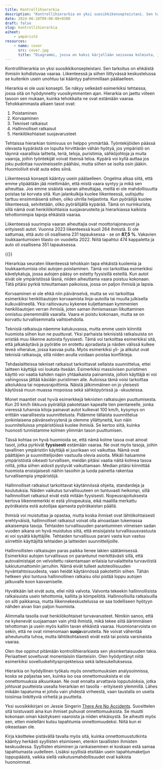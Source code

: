 ```yaml
---
title: Kontrollihierarkia
description: "Kontrollihierarkia on yksi suosikkikonsepteistani. Sen tarkoitus on ehkäistä ihmisiin kohdistuvaa vaaraa. Liikenteessä ja siihen liittyvässä keskustelussa se kuitenkin usein unohtuu tai kääntyy pahimmillaan päälaelleen."
date: 2024-06-28T09:00:00+0300
draft: false
slug: kontrollihierarkia
aiheet:
    - ympäristö
resources:
    - name: cover
      src: cover.jpg
      title: "Diagrammi, jossa on kaksi kärjellään seisovaa kolmiota, jotka on jaettu viiteen eri siivuun. Toinen kolmioista havainnollistaa kontrollihierarkian perinteiset osat ja toinen sen, kuinka periaatteita voi hyödyntää kaupunkipyöräilyn turvallisuuden parantamisessa. Kuvan keskeisin sisältö on avattu tässä blogikirjoituksessa."
---
```

Kontrollihierarkia on yksi suosikkikonsepteistani. Sen tarkoitus on ehkäistä ihmisiin kohdistuvaa vaaraa. Liikenteessä ja siihen liittyvässä keskustelussa se kuitenkin usein unohtuu tai kääntyy pahimmillaan päälaelleen.

<!--more-->

Hierarkia ei ole uusi konsepti. Se näkyy selkeästi esimerkiksi tehtaissa, jossa sitä on hyödynnetty vuosikymmenten ajan. Hierarkia on jaettu viiteen tasoon sen mukaan, kuinka tehokkaita ne ovat estämään vaaraa. Tehokkaimmasta alkaen tasot ovat:

1. Poistaminen
2. Korvaaminen
3. Tekniset ratkaisut
4. Hallinnolliset ratkaisut
5. Henkilökohtaiset suojavarusteet

Tehtaissa hierarkian toimivuus on helppo ymmärtää. Työntekijöiden päässä olevasta kypärästä on lopulta hirvittävän vähän hyötyä, jos ympäristö on täynnä vaarallisia laitteita, teriä, teloja, puristimia, sähköjohtoja ja muita vaaroja, joihin työntekijät voivat itsensä teloa. Kypärä voi kyllä auttaa jos joku pudottaa ruuvimeisselin päähäsi, mutta siihen se isolta osin jääkin. Huomioliivit eivät auta edes siinä.

Liikenteessä konsepti kääntyy usein päälaelleen. Ongelma alkaa siitä, että emme ylipäätään jää miettimään, että mistä vaara syntyy ja mikä sen aiheuttaa. Jos emme sisäistä vaaran aiheuttajaa, meillä ei ole mahdollisuutta poistaa tai korvata sitä. Kun jalankulkija kuolee liikenteessä, uutisjuttu tarttuu ensimmäisenä siihen, oliko uhrilla heijastinta. Kun pyöräilijä kuolee liikenteessä, selvitetään, oliko pyöräilijällä kypärää. Tämä on nurinkurista, sillä nämä ovat henkilökohtaisia suojavarusteita ja hierarkiassa kaikista tehottomimpia tapoja ehkäistä vaaraa.

Liikenteessä suurimpia vaaran aiheuttajia ovat moottoriajoneuvot ja erityisesti autot. Vuonna 2023 liikenteessä kuoli 264 ihmistä. Ei ole sattumaa, että auto oli osallisena 231 tapauksessa - se on **87,5 %**. Vakavien loukkaantumisien tilasto on vuodelta 2022. Niitä tapahtui 474 kappaletta ja auto oli osallisena 351 tapauksessa.

{{<cover>}}

Hierarkiaa seuraten liikenteessä tehokkain tapa ehkäistä kuolemia ja loukkaantumisia olisi autojen poistaminen. Tämä voi tarkoittaa esimerkiksi kävelykatuja, jossa autojen pääsy on estetty fyysisillä esteillä. Kun autot eivät ole ympäristössä läsnä, niiden aiheuttama vaara poistuu kokonaan. Tätä pitäisi pyrkiä toteuttamaan paikoissa, jossa on paljon ihmisiä ja lapsia.

Korvaaminen ei ole ehkä niin päivänselvä, mutta se voi tarkoittaa esimerkiksi henkilöautojen korvaamista linja-autoilla tai muulla julkisella kulkuvälineellä. Yksi raitiovaunu kykenee kuljettamaan kymmenien henkilöautojen verran ihmisiä, joten saman ihmismassan liikuttaminen onnistuu pienemmällä vaaralla. Vaara ei poistu kokonaan, mutta se on korvattu turvallisemmalla vaihtoehdolla.

Teknisiä ratkaisuja näemme katukuvassa, mutta emme usein kiinnitä huomiota siihen kun ne puuttuvat. Yksi parhaista teknisistä ratkaisuista on eristää muu liikenne autoista fyysisesti. Tämä voi tarkoittaa esimerkiksi sitä, että jalkakäytävä ja pyörätie on erotettu ajoradasta ja näiden välissä kulkee leveä viheralue, jossa kasvaa puita. Myös esimerkiksi yli- ja alikulut ovat teknisiä ratkaisuja, sillä niiden avulla voidaan poistaa konflikteja.

Tehdaslaitteissa tekniset ratkaisut tarkoittavat sellaista suunnittelua, ettei laitteen käyttäjä voi loukata itseään. Esimerkiksi massiivisen puristimen käyttö voi vaatia kahden napin yhtäaikaista painamista, jolloin käyttäjä ei voi vahingossa jättää käsiään puristimen alle. Autoissa tämä voisi tarkoittaa alkolukkoa tai nopeusrajoittimia. Näistä jälkimmäinen on jo yleisesti käytössä muun muassa mopoissa sekä sähköpyörissä ja -skuuteissa.

Monet maantiet ovat hyviä esimerkkejä teknisten ratkaisujen puuttumisesta. Kun 20 km/h liikkuva pyöräilijä pakotetaan kapealle tien pientareelle, jonka vieressä tuhansia kiloja painavat autot kulkevat 100 km/h, kysymys on erittäin vaarallisesta suunnittelusta. Pidämme tällaista suunnittelua jonkinlaisena päivänselvyytenä ja olemme yllättyneitä, kun näin suunnitelluissa ympäristöissä kuolee ihmisiä. Se kertoo siitä, kuinka huonosti tunnistamme kolmen ylimmän tason puuttumisen.

Tässä kohtaa on hyvä huomioida se, että nämä kolme tasoa ovat ainoat tasot, jotka pyrkivät **fyysisesti** estämään vaaraa. Ne ovat myös tasoja, joihin tavallinen ympäristön käyttäjä ei juurikaan voi vaikuttaa. Nämä ovat päättäjien ja suunnittelijoiden vastuulla olevia asioita. Mikäli haluamme ympäristöstä oikeasti turvallisen, meidän pitäisi vaatia näitä kolmea tasoa niiltä, jotka siihen aidosti pystyvät vaikuttamaan. Median pitäisi kiinnittää huomiota ensisijaisesti näihin tasoihin ja luoda painetta rakentaa turvallisempia ympäristöjä.

Hallinnolliset ratkaisut tarkoittavat käytännössä ohjeita, standardeja ja koulutuksia. Näiden vaikutus turvallisuuteen on tuntuvasti heikompi, sillä hallinnolliset ratkaisut eivät estä mitään fyysisesti. Nopeusrajoituksesta kertova liikennemerkki ei estä ylinopeuksia, eikä maalilla merkattu pyöräkaista estä autoilijaa ajamasta pyöräkaistan päällä.

Ihmisiä voi muistuttaa ja opastaa, mutta koska ihmiset ovat lähtökohtaisesti erehtyväisiä, hallinnolliset ratkaisut voivat olla ainoastaan tukemassa aikaisempia tasoja. Tehtaiden turvallisuuden parantuminen viimeisen sadan vuoden aikana on hyvä muistutus siitä, että ensisijaista turvallisuusvastuuta ei voi sysätä käyttäjille. Tehtaiden turvallisuus parani vasta kun vastuu siirrettiin käyttäjiltä tehtaiden ja laitteiden suunnittelijoille.

Hallinnollisten ratkaisujen paras paikka lienee lakien säätämisessä. Esimerkiksi autojen turvallisuus on parantunut merkittävästi sillä, että autovalmistajat on velvoitettu rakentamaan erilaisia turvalaitteita turvavöistä lukkiutumattomiin jarruihin. Nämä eivät tulleet autoteollisuuden hyväntahtoisuudesta, vaan heidät käytännössä pakotettiin siihen. Tähän hetkeen yksi tuntuva hallinnollinen ratkaisu olisi pistää loppu autojen jatkuvalle koon kasvamiselle.

Hyvätkään lait eivät auta, ellei niitä valvota. Valvonta tekeekin hallinnollisista ratkaisuista usein tehottomia, kalliita ja kömpelöitä. Hallinnollisilla ratkaisuilla on silti paikkansa, mutta liikennekeskustelussa se saa todelliseen hyötyyn nähden aivan liian paljon huomiota.

Alimmalla tasolla ovat henkilökohtaiset turvavarusteet. Nimikin sanoo, että ne kykenevät suojaamaan vain yhtä ihmistä, mikä tekee siitä äärimmäisen tehottoman ja usein myös kalliin tavan ehkäistä vaaraa. Huomionarvoista on sekin, että ne ovat nimenomaan **suoja**varusteita. Ne voivat vähentää aiheutunutta tuhoa, mutta lähtökohtaisesti eivät estä tai poista varsinaista vaaraa.

Olen itse oppinut pitämään kontrollihierarkiasta sen yksinkertaisuuden takia. Periaatteet soveltuvat monenlaisiin tilanteisiin. Olen hyödyntänyt niitä esimerkiksi sovelluskehitysprojekteissa sekä laitesukelluksessa.

Hierarkia on hyödyllinen työkalu myös onnettomuuksien analysoinnissa, koska se paljastaa sen, kuinka iso osa onnettomuuksista ei ole onnettomuuksia alkuunkaan. Ne ovat ennalta arvattavia lopputuloksia, jotka johtuvat puutteista usealla hierarkian eri tasolla - erityisesti ylemmillä. Lähes mikään tapaturma ei johdu vain yhdestä virheestä, vaan taustalla on useita toisiinsa linkittyviä virheitä ja puutteita.

Yksi suosikkikirjani on Jessie Singerin [There Are No Accidents](http://jessiesinger.com/book.html). Suosittelen sitä toistuvasti aina kun ihmiset puhuvat onnettomuuksista. Se muutti kokonaan oman käsitykseni vaaroista ja niiden ehkäisystä. Se aiheutti myös sen, etten mielelläni kutsu tapahtumia onnettomuudeksi. Niitä kun ei oikeastaan ole.

Kirja käsittelee pistävällä tavalla myös sitä, kuinka onnettomuustutkinta kääntyy herkästi syyllisten etsimiseen, etenkin tavallisten ihmisten keskuudessa. Syyllisten etsiminen ja rankaiseminen ei koskaan estä samaa tapahtumasta uudelleen. Lisäksi syyllisiä etsitään usein tapahtumaketjun loppupäästä, vaikka siellä vaikutusmahdollisuudet ovat kaikista huonoimmat.
